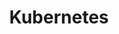 ---
title: "Kubernetes"
permalink: /kubernetes/
layout: category
author_profile: false
taxonomy: Kubernetes
---